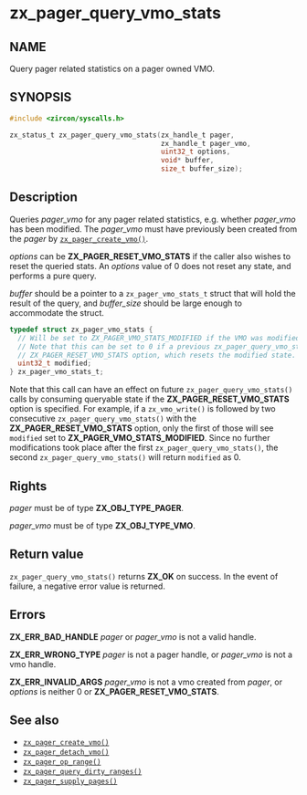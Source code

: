 <!-- Generated by zircon/scripts/update-docs-from-fidl, do not edit! -->
# zx_pager_query_vmo_stats

## NAME

Query pager related statistics on a pager owned VMO.

## SYNOPSIS

```c
#include <zircon/syscalls.h>

zx_status_t zx_pager_query_vmo_stats(zx_handle_t pager,
                                     zx_handle_t pager_vmo,
                                     uint32_t options,
                                     void* buffer,
                                     size_t buffer_size);
```

## Description

Queries *pager_vmo* for any pager related statistics, e.g. whether *pager_vmo* has been modified.
The *pager_vmo* must have previously been created from the *pager* by [`zx_pager_create_vmo()`].

*options* can be **ZX_PAGER_RESET_VMO_STATS** if the caller also wishes to reset the queried stats.
An *options* value of 0 does not reset any state, and performs a pure query.

*buffer* should be a pointer to a `zx_pager_vmo_stats_t` struct that will hold the result of the
query, and *buffer_size* should be large enough to accommodate the struct.

```c
typedef struct zx_pager_vmo_stats {
  // Will be set to ZX_PAGER_VMO_STATS_MODIFIED if the VMO was modified, or 0 otherwise.
  // Note that this can be set to 0 if a previous zx_pager_query_vmo_stats() call specified the
  // ZX_PAGER_RESET_VMO_STATS option, which resets the modified state.
  uint32_t modified;
} zx_pager_vmo_stats_t;
```

Note that this call can have an effect on future `zx_pager_query_vmo_stats()` calls by consuming
queryable state if the **ZX_PAGER_RESET_VMO_STATS** option is specified. For example, if a
`zx_vmo_write()` is followed by two consecutive `zx_pager_query_vmo_stats()` with the
**ZX_PAGER_RESET_VMO_STATS** option, only the first of those will see `modified` set to
**ZX_PAGER_VMO_STATS_MODIFIED**. Since no further modifications took place after the first
`zx_pager_query_vmo_stats()`, the second `zx_pager_query_vmo_stats()` will return `modified` as 0.

## Rights

*pager* must be of type **ZX_OBJ_TYPE_PAGER**.

*pager_vmo* must be of type **ZX_OBJ_TYPE_VMO**.

## Return value

`zx_pager_query_vmo_stats()` returns **ZX_OK** on success. In the event of failure, a negative error
value is returned.

## Errors

**ZX_ERR_BAD_HANDLE** *pager* or *pager_vmo* is not a valid handle.

**ZX_ERR_WRONG_TYPE** *pager* is not a pager handle, or *pager_vmo* is not a vmo handle.

**ZX_ERR_INVALID_ARGS**  *pager_vmo* is not a vmo created from *pager*, or *options* is neither 0 or
**ZX_PAGER_RESET_VMO_STATS**.

## See also

 - [`zx_pager_create_vmo()`]
 - [`zx_pager_detach_vmo()`]
 - [`zx_pager_op_range()`]
 - [`zx_pager_query_dirty_ranges()`]
 - [`zx_pager_supply_pages()`]

[`zx_pager_create_vmo()`]: pager_create_vmo.md
[`zx_pager_detach_vmo()`]: pager_detach_vmo.md
[`zx_pager_op_range()`]: pager_op_range.md
[`zx_pager_query_dirty_ranges()`]: pager_query_dirty_ranges.md
[`zx_pager_supply_pages()`]: pager_supply_pages.md

